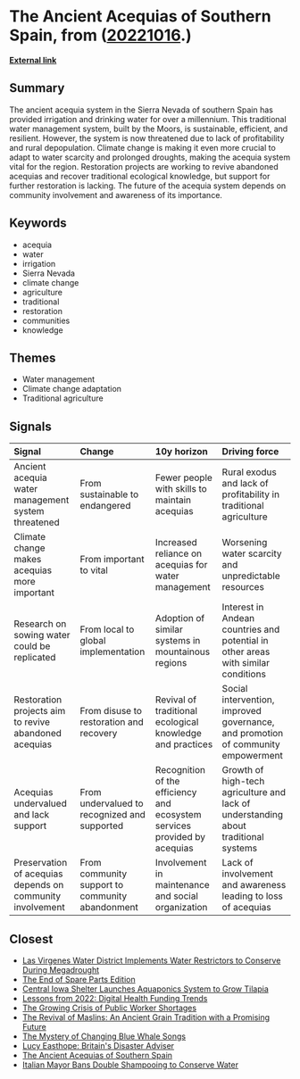 # __The Ancient Acequias of Southern Spain__, from ([20221016](https://kghosh.substack.com/p/20221016).)

__[External link](https://www.bbc.com/future/article/20221011-the-moorish-invention-that-tamed-spains-mountains)__



## Summary

The ancient acequia system in the Sierra Nevada of southern Spain has provided irrigation and drinking water for over a millennium. This traditional water management system, built by the Moors, is sustainable, efficient, and resilient. However, the system is now threatened due to lack of profitability and rural depopulation. Climate change is making it even more crucial to adapt to water scarcity and prolonged droughts, making the acequia system vital for the region. Restoration projects are working to revive abandoned acequias and recover traditional ecological knowledge, but support for further restoration is lacking. The future of the acequia system depends on community involvement and awareness of its importance.

## Keywords

* acequia
* water
* irrigation
* Sierra Nevada
* climate change
* agriculture
* traditional
* restoration
* communities
* knowledge

## Themes

* Water management
* Climate change adaptation
* Traditional agriculture

## Signals

| Signal                                                    | Change                                          | 10y horizon                                                               | Driving force                                                                       |
|:----------------------------------------------------------|:------------------------------------------------|:--------------------------------------------------------------------------|:------------------------------------------------------------------------------------|
| Ancient acequia water management system threatened        | From sustainable to endangered                  | Fewer people with skills to maintain acequias                             | Rural exodus and lack of profitability in traditional agriculture                   |
| Climate change makes acequias more important              | From important to vital                         | Increased reliance on acequias for water management                       | Worsening water scarcity and unpredictable resources                                |
| Research on sowing water could be replicated              | From local to global implementation             | Adoption of similar systems in mountainous regions                        | Interest in Andean countries and potential in other areas with similar conditions   |
| Restoration projects aim to revive abandoned acequias     | From disuse to restoration and recovery         | Revival of traditional ecological knowledge and practices                 | Social intervention, improved governance, and promotion of community empowerment    |
| Acequias undervalued and lack support                     | From undervalued to recognized and supported    | Recognition of the efficiency and ecosystem services provided by acequias | Growth of high-tech agriculture and lack of understanding about traditional systems |
| Preservation of acequias depends on community involvement | From community support to community abandonment | Involvement in maintenance and social organization                        | Lack of involvement and awareness leading to loss of acequias                       |

## Closest

* [Las Virgenes Water District Implements Water Restrictors to Conserve During Megadrought](9655c5d49c7e5cbfaedaca59cba73875)
* [The End of Spare Parts Edition](633655a8e8a99ad217f019928a2b8dc1)
* [Central Iowa Shelter Launches Aquaponics System to Grow Tilapia](9664582c42773260d250f25634078279)
* [Lessons from 2022: Digital Health Funding Trends](94a0e8fa4feeea0751c7d3ea8ffd1302)
* [The Growing Crisis of Public Worker Shortages](712282cfc63ea5f0d674c24ec2748d53)
* [The Revival of Maslins: An Ancient Grain Tradition with a Promising Future](7de6c4b68c071bd607debc0959aa0b7f)
* [The Mystery of Changing Blue Whale Songs](6184e76d86ed2dbc8968722327f70c5b)
* [Lucy Easthope: Britain's Disaster Adviser](ecba274a465c5033bb657bb68d581b92)
* [The Ancient Acequias of Southern Spain](04998b66cf38956ba7f826219f028eeb)
* [Italian Mayor Bans Double Shampooing to Conserve Water](8b237d611e4dd25c311c3939451bb53c)